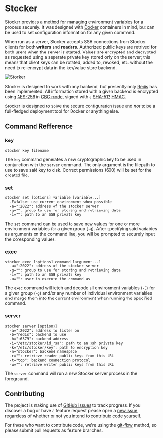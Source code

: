 # Stocker

Stocker provides a method for managing environment variables for a process securely. It was designed with [Docker](https://www.docker.io/) containers in mind, but can be used to set configuration information for any given command.

When run as a server, Stocker accepts SSH connections from Stocker clients for both **writers** and **readers**. Authorized public keys are retrived for both users when the server is started. Values are encrypted and decrypted as requested using a seperate private key stored only on the server; this means that client keys can be rotated, added to, revoked, etc. without the need to re-encrypt data in the key/value store backend.

![Stocker](https://s3.amazonaws.com/newsdev-pub/info/stocker/stocker.svg?v=0.5.1)

Stocker is designed to work with any backend, but presently only [Redis](http://redis.io/) has been implemented. All information stored with a given backend is encrypted using [AES-256](http://en.wikipedia.org/wiki/Advanced_Encryption_Standard) in [CBC mode](http://en.wikipedia.org/wiki/Block_cipher_mode_of_operation#Cipher-block_chaining_.28CBC.29), signed with a [SHA-512](http://en.wikipedia.org/wiki/SHA-2) [HMAC](http://en.wikipedia.org/wiki/Hash-based_message_authentication_code).

Stocker is designed to solve the secure configuration issue and *not* to be a full-fledged deployment tool for Docker or anything else.


## Command Refference

### key

```
stocker key filename
```

The `key` command generates a new cryptographic key to be used in conjunction with the `server` command. The only argument is the filepath to use to save said key to disk. Correct permissions (600) will be set for the created file.

### set

```
stocker set [options] variable [variable...]
  -E=false: use current environment when possible
  -a=":2022": address of the stocker server
  -g="": group to use for storing and retrieving data
  -i="": path to an SSH private key
```

The `set` command can be used to save new values for one or more environment variables for a given group (`-g`). After specifying said variables as arguments on the command line, you will be prompted to securely input the coresponding values.

### exec

```
stocker exec [options] command [argument...]
  -a=":2022": address of the stocker server
  -g="": group to use for storing and retrieving data
  -i="": path to an SSH private key
  -u="": user to execute the command as
```

The `exec` command will fetch and decode all environment variables (`-E`) for a given group (`-g`) and/or any number of individual environment variables and merge them into the current environment when running the specified command.

### server

```
stocker server [options]
  -a=":2022": address to listen on
  -b="redis": backend to use
  -h=":6379": backend address
  -i="/etc/stocker/id_rsa": path to an ssh private key
  -k="/etc/stocker/key": path to encryption key
  -n="stocker": backend namespace
  -r="": retrieve reader public keys from this URL
  -t="tcp": backend connection protocol
  -w="": retrieve writer public keys from this URL

```

The `server` command will run a new Stocker server process in the foreground.

## Contributing

The project is making use of [GitHub issues](https://github.com/blog/831-issues-2-0-the-next-generation) to track progress. If you discover a bug or have a feature request please open a [new issue](https://github.com/buth/stocker/issues/new), regardless of whether or not you intend to contribute code yourself.

For those who want to contribute code, we're using the [git-flow](http://nvie.com/posts/a-successful-git-branching-model/) method, so please submit pull requests as feature branches.